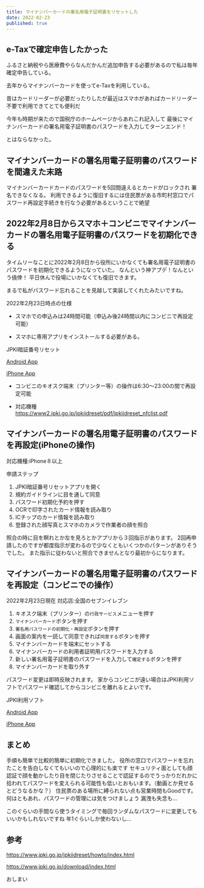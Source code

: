 ```yaml
---
title: マイナンバーカードの署名用電子証明書をリセットした
date: 2022-02-23
published: true
---
```


## e-Taxで確定申告したかった

ふるさと納税やら医療費やらなんだかんだ追加申告する必要があるので私は毎年確定申告している。  

去年からマイナンバーカードを使ってe-Taxを利用している。

昔はカードリーダーが必要だったりしたが最近はスマホがあればカードリーダー不要で利用できてとても便利だ

今年も時期が来たので国税庁のホームページからあれこれ記入して
最後にマイナンバーカードの署名用電子証明書のパスワードを入力してターンエンド！  

とはならなかった。

## マイナンバーカードの署名用電子証明書のパスワードを間違えた末路

マイナンバーカードカードのパスワードを5回間違えるとカードがロックされ
署名できなくなる。
利用できるように復旧するには住民票がある市町村窓口でパスワード再設定手続きを行なう必要があるということで絶望

## 2022年2月8日からスマホ＋コンビニでマイナンバーカードの署名用電子証明書のパスワードを初期化できる

タイムリーなことに2022年2月8日から役所にいかなくても署名用電子証明書のパスワードを初期化できるようになっていた。
なんという神アプデ！なんという僥倖！
平日休んで役場にいかなくても復旧できます。

まるで私がパスワード忘れることを見越して実装してくれたみたいですね。

2022年2月23日時点の仕様

- スマホでの申込みは24時間可能（申込み後24時間以内にコンビニで再設定可能）

- スマホに専用アプリをインストールする必要がある。

JPKI暗証番号リセット

  [Android App](https://play.google.com/store/apps/details?id=jp.go.JPKI.JPKIpinreset)

  [iPhone App](https://apps.apple.com/jp/app/jpki%E6%9A%97%E8%A8%BC%E7%95%AA%E5%8F%B7%E3%83%AA%E3%82%BB%E3%83%83%E3%83%88/id1591199086?mt=8) 

- コンビニのキオスク端末（プリンター等）の操作は6:30〜23:00の間で再設定可能

- 対応機種  
  https://www2.jpki.go.jp/jpkiidreset/pdf/jpkiidreset_nfclist.pdf

  

## マイナンバーカードの署名用電子証明書のパスワードを再設定(iPhoneの操作)

対応機種:iPhone８以上

申請ステップ

1. JPKI暗証番号リセットアプリを開く
2. 規約ガイドラインに目を通して同意
3. パスワード初期化予約を押す
4. OCRで印字されたカード情報を読み取り
5. ICチップのカード情報を読み取り
6. 登録された顔写真とスマホのカメラで作業者の顔を照合

照合の時に目を瞑れとか左を見ろとかアプリから３回指示があります。
2回再申請したのですが都度指示が変わるので少なくともいくつかのパターンがありそうでした。
また指示に従わないと照合できませんとなり最初からになります。

## マイナンバーカードの署名用電子証明書のパスワードを再設定（コンビニでの操作）

2022年2月23日現在
対応店:全国のセブンイレブン

1. キオスク端末（プリンター）の`行政サービス`メニューを押す
2. `マイナンバーカード`ボタンを押す
3. `署名用パスワードの初期化・再設定`ボタンを押す
4. 画面の案内を一読して同意できれば`同意する`ボタンを押す
5. マイナンバーカードを端末にセットする
6. マイナンバーカードの利用者証明用パスワードを入力する
7. 新しい署名用電子証明書のパスワードを入力して`確定する`ボタンを押す
8. マイナンバーカードを取り外す

パスワード変更は即時反映されます。
家からコンビニが遠い場合はJPKI利用ソフトでパスワード確認してからコンビニを離れるとよいです。

JPKI利用ソフト  

[Android App](https://play.google.com/store/apps/details?id=jp.go.jpki.mobile.utility&pcampaignid=MKT-Other-global-all-co-prtnr-py-PartBadge-Mar2515-1)

[iPhone App](https://apps.apple.com/jp/app/jpki%E5%88%A9%E7%94%A8%E8%80%85%E3%82%BD%E3%83%95%E3%83%88/id1481154805?mt=8)

## まとめ

手順も簡単で比較的簡単に初期化できました。
役所の窓口でパスワードを忘れたことを告白しなくてもいいので心理的にも楽です
セキュリティ面としても顔認証で顔を動かしたり目を閉じたりさせることで認証するのでうっかりだれかに拾われてパスワードを変えられる可能性も低いとおもいます。（動画とか見せるとどうなるかな？）
住民票のある場所に縛られない点も営業時間もGoodです。
何はともあれ、パスワードの管理には気をつけましょう
漏洩も失念も...

このぐらいの手間なら使うタイミングで毎回ランダムなパスワードに変更してもいいかもしれないですね
年1ぐらいしか使わないし...


## 参考

https://www.jpki.go.jp/jpkiidreset/howto/index.html

https://www.jpki.go.jp/download/index.html

おしまい